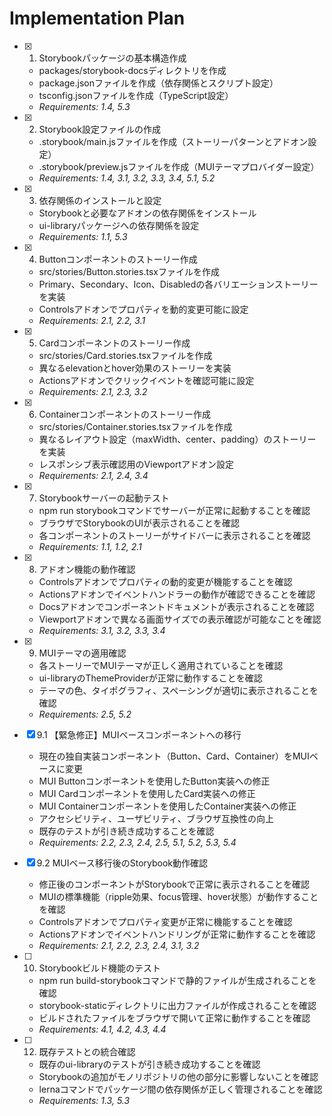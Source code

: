 # Implementation Plan

- [x] 1. Storybookパッケージの基本構造作成
  - packages/storybook-docsディレクトリを作成
  - package.jsonファイルを作成（依存関係とスクリプト設定）
  - tsconfig.jsonファイルを作成（TypeScript設定）
  - _Requirements: 1.4, 5.3_

- [x] 2. Storybook設定ファイルの作成
  - .storybook/main.jsファイルを作成（ストーリーパターンとアドオン設定）
  - .storybook/preview.jsファイルを作成（MUIテーマプロバイダー設定）
  - _Requirements: 1.4, 3.1, 3.2, 3.3, 3.4, 5.1, 5.2_

- [x] 3. 依存関係のインストールと設定
  - Storybookと必要なアドオンの依存関係をインストール
  - ui-libraryパッケージへの依存関係を設定
  - _Requirements: 1.1, 5.3_

- [x] 4. Buttonコンポーネントのストーリー作成
  - src/stories/Button.stories.tsxファイルを作成
  - Primary、Secondary、Icon、Disabledの各バリエーションストーリーを実装
  - Controlsアドオンでプロパティを動的変更可能に設定
  - _Requirements: 2.1, 2.2, 3.1_

- [x] 5. Cardコンポーネントのストーリー作成
  - src/stories/Card.stories.tsxファイルを作成
  - 異なるelevationとhover効果のストーリーを実装
  - Actionsアドオンでクリックイベントを確認可能に設定
  - _Requirements: 2.1, 2.3, 3.2_

- [x] 6. Containerコンポーネントのストーリー作成
  - src/stories/Container.stories.tsxファイルを作成
  - 異なるレイアウト設定（maxWidth、center、padding）のストーリーを実装
  - レスポンシブ表示確認用のViewportアドオン設定
  - _Requirements: 2.1, 2.4, 3.4_

- [x] 7. Storybookサーバーの起動テスト
  - npm run storybookコマンドでサーバーが正常に起動することを確認
  - ブラウザでStorybookのUIが表示されることを確認
  - 各コンポーネントのストーリーがサイドバーに表示されることを確認
  - _Requirements: 1.1, 1.2, 2.1_

- [x] 8. アドオン機能の動作確認
  - Controlsアドオンでプロパティの動的変更が機能することを確認
  - Actionsアドオンでイベントハンドラーの動作が確認できることを確認
  - Docsアドオンでコンポーネントドキュメントが表示されることを確認
  - Viewportアドオンで異なる画面サイズでの表示確認が可能なことを確認
  - _Requirements: 3.1, 3.2, 3.3, 3.4_

- [x] 9. MUIテーマの適用確認
  - 各ストーリーでMUIテーマが正しく適用されていることを確認
  - ui-libraryのThemeProviderが正常に動作することを確認
  - テーマの色、タイポグラフィ、スペーシングが適切に表示されることを確認
  - _Requirements: 2.5, 5.2_

- [x] 9.1 【緊急修正】MUIベースコンポーネントへの移行
  - 現在の独自実装コンポーネント（Button、Card、Container）をMUIベースに変更
  - MUI Buttonコンポーネントを使用したButton実装への修正
  - MUI Cardコンポーネントを使用したCard実装への修正
  - MUI Containerコンポーネントを使用したContainer実装への修正
  - アクセシビリティ、ユーザビリティ、ブラウザ互換性の向上
  - 既存のテストが引き続き成功することを確認
  - _Requirements: 2.2, 2.3, 2.4, 2.5, 5.1, 5.2, 5.3, 5.4_

- [x] 9.2 MUIベース移行後のStorybook動作確認
  - 修正後のコンポーネントがStorybookで正常に表示されることを確認
  - MUIの標準機能（ripple効果、focus管理、hover状態）が動作することを確認
  - Controlsアドオンでプロパティ変更が正常に機能することを確認
  - Actionsアドオンでイベントハンドリングが正常に動作することを確認
  - _Requirements: 2.1, 2.2, 2.3, 2.4, 3.1, 3.2_

- [ ] 10. Storybookビルド機能のテスト
  - npm run build-storybookコマンドで静的ファイルが生成されることを確認
  - storybook-staticディレクトリに出力ファイルが作成されることを確認
  - ビルドされたファイルをブラウザで開いて正常に動作することを確認
  - _Requirements: 4.1, 4.2, 4.3, 4.4_

- [ ] 12. 既存テストとの統合確認
  - 既存のui-libraryのテストが引き続き成功することを確認
  - Storybookの追加がモノリポジトリの他の部分に影響しないことを確認
  - lernaコマンドでパッケージ間の依存関係が正しく管理されることを確認
  - _Requirements: 1.3, 5.3_